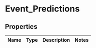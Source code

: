 
# Event_Predictions

## Properties
Name | Type | Description | Notes
------------ | ------------- | ------------- | -------------



